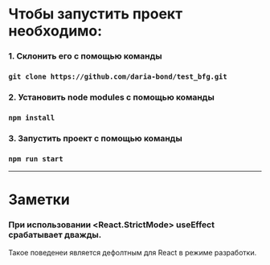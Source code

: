 # Чтобы запустить проект необходимо:

### 1. Cклонить его с помощью команды
### `git clone https://github.com/daria-bond/test_bfg.git`

### 2. Установить node modules с помощью команды
### `npm install`

### 3. Запустить проект с помощью команды
### `npm run start`

---

# Заметки

### При использовании <React.StrictMode> useEffect срабатывает дважды.
Такое поведенеи является дефолтным для React в режиме разработки.